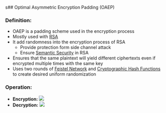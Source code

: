 s## Optimal Asymmetric Encryption Padding (OAEP)
### Definition:
- OAEP is a padding scheme used in the encryption process
- Mostly used with [RSA](RSA.md)
- It add randomness into the encryption process of RSA
	- Provide protection form side channel attack
	- Ensure [Semantic Security](Semantic%20Security.md) in RSA
- Ensures that the same plaintext will yield different ciphertexts even if encrypted multiple times with the same key
- Uses two rounds of [Feistel Network](Feistel%20Network.md) and [Cryptographic Hash Functions](Cryptographic%20Hash%20Functions.md) to create desired uniform randomization
### Operation:
- **Encryption:**
	![](OAEPencryption.png)
- **Decryption:**
	![](OAEPdecryption.png)